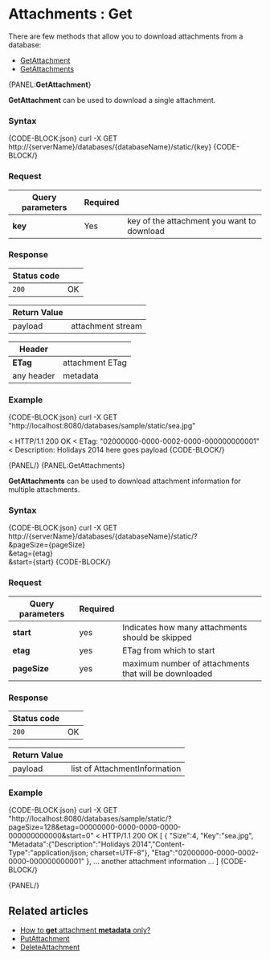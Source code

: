 # Attachments : Get

There are few methods that allow you to download attachments from a database:   
- [GetAttachment](../../../client-api/commands/attachments/get#getattachment)   
- [GetAttachments](../../../client-api/commands/attachments/get#getattachments)   

{PANEL:**GetAttachment**}

**GetAttachment** can be used to download a single attachment.

### Syntax

{CODE-BLOCK:json}
  curl -X GET http://{serverName}/databases/{databaseName}/static/{key}
{CODE-BLOCK/}

### Request

| Query parameters | Required | |
| ------------- | -- | ---- |
| **key** | Yes | key of the attachment you want to download |

### Response

| Status code | |
| ----------- | - |
| `200` | OK |

| Return Value | |
| ------------- | ------------- |
| payload | attachment stream |

| Header | |
| -------- | - |
| **ETag** | attachment ETag |
| any header | metadata |

### Example

{CODE-BLOCK:json}
curl -X GET "http://localhost:8080/databases/sample/static/sea.jpg" 

< HTTP/1.1 200 OK
< ETag: "02000000-0000-0002-0000-000000000001"
< Description: Holidays 2014
here goes payload
{CODE-BLOCK/}

{PANEL/}
{PANEL:GetAttachments}

**GetAttachments** can be used to download attachment information for multiple attachments.

### Syntax

{CODE-BLOCK:json}
  curl -X GET http://{serverName}/databases/{databaseName}/static/? \
	&pageSize={pageSize} \
	&etag={etag} \
	&start={start}
{CODE-BLOCK/}

### Request

| Query parameters | Required | |
| ------------- | -- | ---- |
| **start** | yes | Indicates how many attachments should be skipped |
| **etag** | yes | ETag from which to start |
| **pageSize** | yes | maximum number of attachments that will be downloaded |

### Response

| Status code | |
| ----------- | - |
| `200` | OK |

| Return Value | |
| ------------- | ------------- |
| payload | list of AttachmentInformation |

### Example

{CODE-BLOCK:json}
curl -X GET "http://localhost:8080/databases/sample/static/?pageSize=128&etag=00000000-0000-0000-0000-000000000000&start=0"
< HTTP/1.1 200 OK
[
	{
		"Size":4,
		"Key":"sea.jpg",
		"Metadata":{"Description":"Holidays 2014","Content-Type":"application/json; charset=UTF-8"},
		"Etag":"02000000-0000-0002-0000-000000000001"
	},
	... another attachment information ...
]
{CODE-BLOCK/}

{PANEL/}

## Related articles

- [How to **get** attachment **metadata** only?](../../../client-api/commands/attachments/how-to/get-attachment-metadata-only)  
- [PutAttachment](../../../client-api/commands/attachments/put)  
- [DeleteAttachment](../../../client-api/commands/attachments/delete)  
